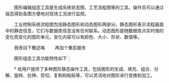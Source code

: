　　图形编辑组态工具是生成系统状态图、工艺流程图等的工具。操作员可以通过组态得到各图方便地对现场工况进行监控。

　　工业控制系统流程图包括静态图形和动态图形两部分。静态图形表示流程画面中的静态信息，它们与数据库信息没有任何联系。动态图形是随数据库点实时值的变化而变化的图形单元，变化内容可以有颜色、大小、形状、数值等。

　　我改动下概述咯
　　再加个重启服务

　　图形组态工具功能特性如下：

　　* 给用户提供了多种图形静态操作工具，包括图形的生成、填充、组合、分解、旋转、拉伸、剪切、复制和粘贴等，可以灵活地对图形进行变换和加工。